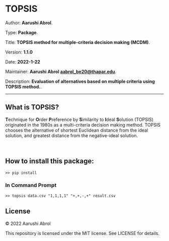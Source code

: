 # TOPSIS

Author: **Aarushi Abrol**.

Type: **Package**.

Title: **TOPSIS method for multiple-criteria decision making (MCDM)**.

Version: **1.1.0**

Date: **2022-1-22**

Maintainer: **Aarushi Abrol <aabrol_be20@thapar.edu>**.

Description: **Evaluation of alternatives based on multiple criteria using TOPSIS method.**.

---

## What is TOPSIS?

**T**echnique for **O**rder **P**reference by **S**imilarity to **I**deal **S**olution
(TOPSIS) originated in the 1980s as a multi-criteria decision making method.
TOPSIS chooses the alternative of shortest Euclidean distance from the ideal solution,
and greatest distance from the negative-ideal solution.

<br>

## How to install this package:

```
>> pip install 
```

### In Command Prompt

```
>> topsis data.csv "1,1,1,1" "+,+,-,+" result.csv
```
## License
© 2022 Aarushi Abrol

This repository is licensed under the MIT license. See LICENSE for details.


